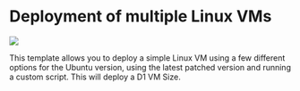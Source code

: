 # Deployment of multiple Linux VMs

<a href="https://portal.azure.com/#create/Microsoft.Template/uri/https%3A%2F%2Fraw.githubusercontent.com%2Foliverheilig%2Fazure-cluster-templates%2Fmaster%2Fvm-simple-linux-multi-custom-script%2Fazuredeploy.json" target="_blank">
    <img src="http://azuredeploy.net/deploybutton.png"/>
</a><a  target="_blank">

This template allows you to deploy a simple Linux VM using a few different options for the Ubuntu version, using the latest patched version and running a custom script. This will deploy a D1 VM Size.
